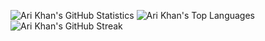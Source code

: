 ![Ari Khan's GitHub Statistics](https://github-readme-stats.vercel.app/api?username=Ari-Khan&theme=default&show_icons=true&hide_border=false&count_private=true)
![Ari Khan's Top Languages](https://github-readme-stats.vercel.app/api/top-langs/?username=Ari-Khan&theme=default&show_icons=true&hide_border=false&layout=default)
![Ari Khan's GitHub Streak](https://github-readme-streak-stats.herokuapp.com/?user=Ari-Khan&theme=default&hide_border=false)
